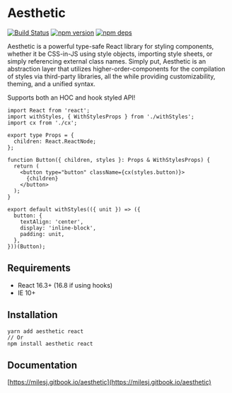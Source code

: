 # Aesthetic

[![Build Status](https://travis-ci.org/milesj/aesthetic.svg?branch=master)](https://travis-ci.org/milesj/aesthetic)
[![npm version](https://badge.fury.io/js/aesthetic.svg)](https://www.npmjs.com/package/aesthetic)
[![npm deps](https://david-dm.org/milesj/aesthetic.svg?path=packages/core)](https://www.npmjs.com/package/aesthetic)

Aesthetic is a powerful type-safe React library for styling components, whether it be CSS-in-JS
using style objects, importing style sheets, or simply referencing external class names. Simply put,
Aesthetic is an abstraction layer that utilizes higher-order-components for the compilation of
styles via third-party libraries, all the while providing customizability, theming, and a unified
syntax.

Supports both an HOC and hook styled API!

```tsx
import React from 'react';
import withStyles, { WithStylesProps } from './withStyles';
import cx from './cx';

export type Props = {
  children: React.ReactNode;
};

function Button({ children, styles }: Props & WithStylesProps) {
  return (
    <button type="button" className={cx(styles.button)}>
      {children}
    </button>
  );
}

export default withStyles(({ unit }) => ({
  button: {
    textAlign: 'center',
    display: 'inline-block',
    padding: unit,
  },
}))(Button);
```

## Requirements

- React 16.3+ (16.8 if using hooks)
- IE 10+

## Installation

```
yarn add aesthetic react
// Or
npm install aesthetic react
```

## Documentation

[https://milesj.gitbook.io/aesthetic](https://milesj.gitbook.io/aesthetic)
